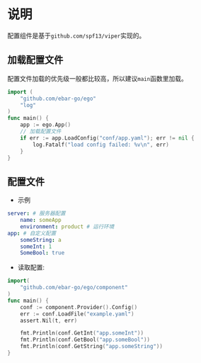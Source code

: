 # 说明
配置组件是基于`github.com/spf13/viper`实现的。

## 加载配置文件
配置文件加载的优先级一般都比较高，所以建议`main`函数里加载。
```go
import (
	"github.com/ebar-go/ego"
    "log"
)
func main() {
    app := ego.App()
	// 加载配置文件
	if err := app.LoadConfig("conf/app.yaml"); err != nil {
		log.Fatalf("load config failed: %v\n", err)
	}
}
```

## 配置文件
- 示例   
```yaml
server: # 服务器配置
    name: someApp
    environment: product # 运行环境
app: # 自定义配置
    someString: a
    someInt: 1
    SomeBool: true
```

- 读取配置:
```go
import(
    "github.com/ebar-go/ego/component"
)
func main() {
    conf := component.Provider().Config()
	err := conf.LoadFile("example.yaml")
	assert.Nil(t, err)

	fmt.Println(conf.GetInt("app.someInt"))
	fmt.Println(conf.GetBool("app.someBool"))
	fmt.Println(conf.GetString("app.someString"))
}
```